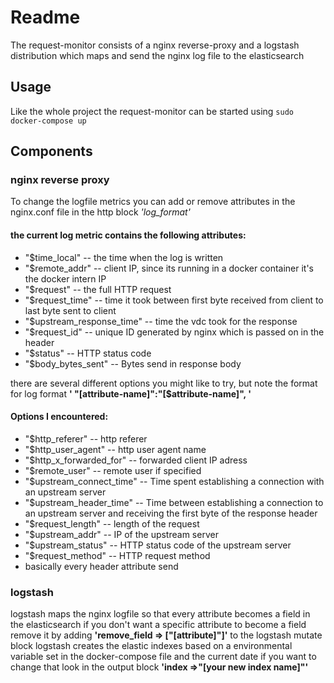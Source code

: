 # Readme
The request-monitor consists of a nginx reverse-proxy and a logstash distribution which maps and send the nginx log file to the elasticsearch

## Usage
Like the whole project the request-monitor can be started using ```sudo docker-compose up ```

## Components

### nginx reverse proxy
To change the logfile metrics you can add or remove attributes in the nginx.conf file in the http block  *'log_format'*  

#### the current log metric contains the following attributes:
* "$time_local" -- the time when the log is written
* "$remote_addr" -- client IP, since its running in a docker container it's the docker intern IP
* "$request" -- the full HTTP request
* "$request_time" -- time it took between first byte received from client to last byte sent to client
* "$upstream_response_time" -- time the vdc took for the response
* "$request_id" -- unique ID generated by nginx which is passed on in the header
* "$status" -- HTTP status code
* "$body_bytes_sent" -- Bytes send in response body

there are several different options you might like to try, but note the format for log format **' "[attribute-name]":"[$attribute-name]", '**

#### Options I encountered:
* "$http_referer" -- http referer
* "$http_user_agent" -- http user agent name
* "$http_x_forwarded_for" -- forwarded client IP adress
* "$remote_user" -- remote user if specified
* "$upstream_connect_time" -- Time spent establishing a connection with an upstream server
* "$upstream_header_time" -- Time between establishing a connection to an upstream server and receiving the first byte of the response header
* "$request_length" -- length of the request
* "$upstream_addr" -- IP of the upstream server
* "$upstream_status" -- HTTP status code of the upstream server
* "$request_method" -- HTTP request method
* basically every header attribute send

### logstash
logstash maps the nginx logfile so that every attribute becomes a field in the elasticsearch
if you don't want a specific attribute to become a field remove it by adding  **'remove_field => ["[attribute]"]'** to the logstash mutate block
logstash creates the elastic indexes based on a environmental variable set in the docker-compose file and the current date if you want to change that look in the output block **'index =>"[your new index name]"'**
